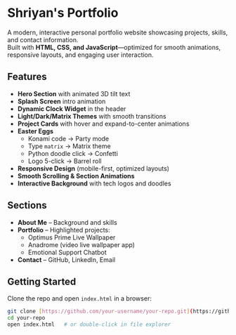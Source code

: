 # Shriyan's Portfolio

A modern, interactive personal portfolio website showcasing projects, skills, and contact information.  
Built with **HTML, CSS, and JavaScript**—optimized for smooth animations, responsive layouts, and engaging user interaction.

## Features
- **Hero Section** with animated 3D tilt text
- **Splash Screen** intro animation
- **Dynamic Clock Widget** in the header
- **Light/Dark/Matrix Themes** with smooth transitions
- **Project Cards** with hover and expand-to-center animations
- **Easter Eggs**
  - Konami code → Party mode
  - Type `matrix` → Matrix theme
  - Python doodle click → Confetti
  - Logo 5-click → Barrel roll
- **Responsive Design** (mobile-first, optimized layouts)
- **Smooth Scrolling & Section Animations**
- **Interactive Background** with tech logos and doodles

## Sections
- **About Me** – Background and skills
- **Portfolio** – Highlighted projects:
  - Optimus Prime Live Wallpaper  
  - Anadrome (video live wallpaper app)  
  - Emotional Support Chatbot  
- **Contact** – GitHub, LinkedIn, Email

## Getting Started
Clone the repo and open `index.html` in a browser:

```bash
git clone [https://github.com/your-username/your-repo.git](https://github.com/dopetpoc126/portfolio)
cd your-repo
open index.html   # or double-click in file explorer
